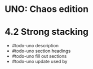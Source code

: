 # UNO: Chaos edition
# 4.2 Strong stacking
- #todo-uno description
- #todo-uno section headings
- #todo-uno fill out sections
- #todo-uno update used by
